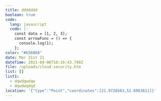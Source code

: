 ```yaml
---
title: ddddddd
boolean: true
code:
  lang: javascript
  code: |-
    const data = [1, 2, 3];
    const arrowFunc = () => {
      console.log(1);
    };
color: "#b56868"
date: Mar 31st 21
dateTime: 2021-04-06T10:16:43.790Z
file: /uploads/cloud-security.htm
list: []
list1:
  - dqwdqwdqw
  - dqwdwqdqd
location: '{"type":"Point","coordinates":[21.9726563,52.6963611]}'
---
```

